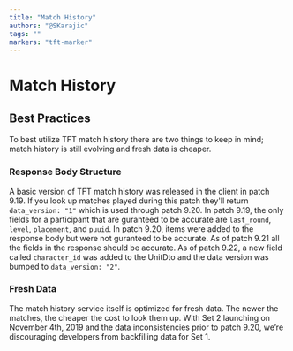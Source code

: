 ```yaml
---
title: "Match History"
authors: "@SKarajic"
tags: ""
markers: "tft-marker"
---
```

# Match History
## Best Practices
To best utilize TFT match history there are two things to keep in mind; match history is still evolving and fresh data is cheaper.

### Response Body Structure
A basic version of TFT match history was released in the client in patch 9.19\. If you look up matches played during this patch they'll return `data_version: "1"` which is used through patch 9.20\. In patch 9.19, the only fields for a participant that are guranteed to be accurate are `last_round`, `level`, `placement`, and `puuid`. In patch 9.20, items were added to the response body but were not guranteed to be accurate. As of patch 9.21 all the fields in the response should be accurate. As of patch 9.22, a new field called `character_id` was added to the UnitDto and the data version was bumped to `data_version: "2"`.

### Fresh Data
The match history service itself is optimized for fresh data. The newer the matches, the cheaper the cost to look them up. With Set 2 launching on November 4th, 2019 and the data inconsistencies prior to patch 9.20, we’re discouraging developers from backfilling data for Set 1.
